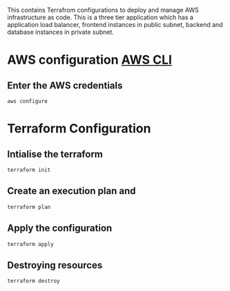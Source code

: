 This contains Terrafrom configurations to deploy and manage AWS infrastructure as code. This is a three tier application which has a application load balancer, frontend instances in public subnet, backend and database instances in private subnet.

# AWS configuration [AWS CLI](https://docs.aws.amazon.com/cli/latest/userguide/getting-started-install.html)

## Enter the AWS credentials
```
aws configure
```

# Terraform Configuration

## Intialise the terraform
```
terraform init
```

## Create an execution plan and
```
terraform plan
```

## Apply the configuration 
```
terraform apply 
```

## Destroying resources
```
terraform destroy
```